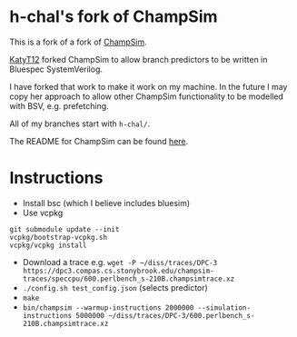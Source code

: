 # h-chal's fork of ChampSim

This is a fork of a fork of [ChampSim](https://github.com/ChampSim/ChampSim).

[KatyT12](https://github.com/KatyT12/ChampSim) forked ChampSim to allow branch predictors to be written in Bluespec SystemVerilog.

I have forked that work to make it work on my machine. In the future I may copy her approach to allow other ChampSim functionality to be modelled with BSV, e.g. prefetching.

All of my branches start with `h-chal/`.

The README for ChampSim can be found [here](README_champsim.md).

# Instructions
- Install bsc (which I believe includes bluesim)
- Use vcpkg
```
git submodule update --init
vcpkg/bootstrap-vcpkg.sh
vcpkg/vcpkg install
```
- Download a trace e.g. `wget -P ~/diss/traces/DPC-3 https://dpc3.compas.cs.stonybrook.edu/champsim-traces/speccpu/600.perlbench_s-210B.champsimtrace.xz`
- `./config.sh test_config.json` (selects predictor)
- `make`
- `bin/champsim --warmup-instructions 2000000 --simulation-instructions 5000000 ~/diss/traces/DPC-3/600.perlbench_s-210B.champsimtrace.xz`